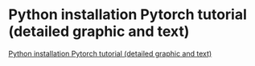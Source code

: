 # Python installation Pytorch tutorial (detailed graphic and text)
[Python installation Pytorch tutorial (detailed graphic and text)](https://aiwithcloud.com/2022/09/15/python_installation_pytorch_tutorial_detailed_graphic_and_text/)